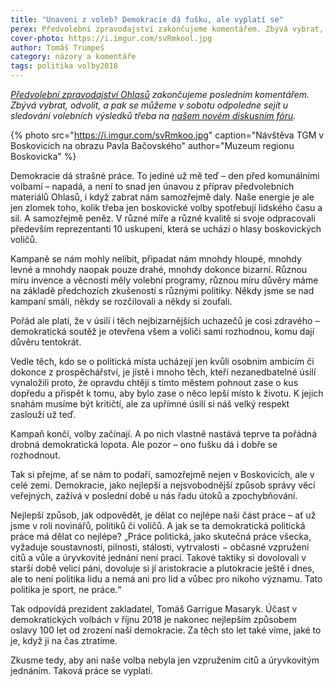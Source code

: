 ```yaml
---
title: "Unaveni z voleb? Demokracie dá fušku, ale vyplatí se"
perex: Předvolební zpravodajství zakončujeme komentářem. Zbývá vybrat, odvolit, a pak se můžeme v sobotu odpoledne sejít u sledování výsledků třeba na našem novém diskusním fóru.
cover-photo: https://i.imgur.com/svRmkool.jpg
author: Tomáš Trumpeš
category: názory a komentáře
tags: politika volby2018
---
```


*[Předvolební zpravodajství Ohlasů](http://www.ohlasy.info/volby/2018/) zakončujeme posledním komentářem. Zbývá vybrat, odvolit, a pak se můžeme v sobotu odpoledne sejít u sledování volebních výsledků třeba na [našem novém diskusním fóru](https://forum.ohlasy.info/t/komunalni-volby-2018/29).*

{% photo src="https://i.imgur.com/svRmkoo.jpg" caption="Návštěva TGM v Boskovicích na obrazu Pavla Bačovského" author="Muzeum regionu Boskovicka" %}

Demokracie dá strašné práce. To jediné už mě teď – den před komunálními volbami – napadá, a není to snad jen únavou z příprav předvolebních materiálů Ohlasů, i když zabrat nám samozřejmě daly. Naše energie je ale jen zlomek toho, kolik třeba jen boskovické volby spotřebují lidského času a sil. A samozřejmě peněz. V různé míře a různé kvalitě si svoje odpracovali především reprezentanti 10 uskupení, která se uchází o hlasy boskovických voličů.

Kampaně se nám mohly nelíbit, připadat nám mnohdy hloupé, mnohdy levné a mnohdy naopak pouze drahé, mnohdy dokonce bizarní. Různou míru invence a věcnosti měly volební programy, různou míru důvěry máme na základě předchozích zkušeností s různými politiky. Někdy jsme se nad kampaní smáli, někdy se rozčilovali a někdy si zoufali.

Pořád ale platí, že v úsilí i těch nejbizarnějších uchazečů je cosi zdravého – demokratická soutěž je otevřena všem a voliči sami rozhodnou, komu dají důvěru tentokrát.

Vedle těch, kdo se o politická místa ucházejí jen kvůli osobním ambicím či dokonce z prospěchářství, je jistě i mnoho těch, kteří nezanedbatelné úsilí vynaložili proto, že opravdu chtějí s tímto městem pohnout zase o kus dopředu a přispět k tomu, aby bylo zase o něco lepší místo k životu. K jejich snahám musíme být kritičtí, ale za upřímné úsilí si náš velký respekt zaslouží už teď.

Kampaň končí, volby začínají. A po nich vlastně nastává teprve ta pořádná drobná demokratická lopota. Ale pozor – ono fušku dá i dobře se rozhodnout.

Tak si přejme, ať se nám to podaří, samozřejmě nejen v Boskovicích, ale v celé zemi. Demokracie, jako nejlepší a nejsvobodnější způsob správy věcí veřejných, zažívá v poslední době u nás řadu útoků a zpochybňování.

Nejlepší způsob, jak odpovědět, je dělat co nejlépe naši část práce – ať už jsme v roli novinářů, politiků či voličů. A jak se ta demokratická politická práce má dělat co nejlépe? „Práce politická, jako skutečná práce všecka, vyžaduje soustavnosti, pilnosti, stálosti, vytrvalosti − občasné vzpružení citů a vůle a úryvkovité jednání není prací. Takové taktiky si dovolovali v starší době velicí páni, dovoluje si jí aristokracie a plutokracie ještě i dnes, ale to není politika lidu a nemá ani pro lid a vůbec pro nikoho významu. Tato politika je sport, ne práce.“

Tak odpovídá prezident zakladatel, Tomáš Garrigue Masaryk. Účast v demokratických volbách v říjnu 2018 je nakonec nejlepším způsobem oslavy 100 let od zrození naší demokracie. Za těch sto let také víme, jaké to je, když ji na čas ztratíme.

Zkusme tedy, aby ani naše volba nebyla jen vzpružením citů a úryvkovitým jednáním. Taková práce se vyplatí.